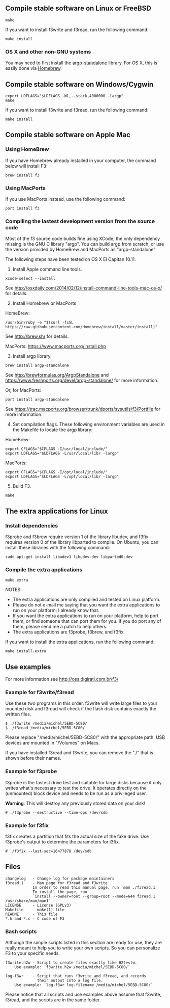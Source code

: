## Compile stable software on Linux or FreeBSD

```
make
```
If you want to install f3write and f3read, run the following command:

```
make install
```

### OS X and other non-GNU systems

You may need to first install the
[argp-standalone](https://www.lysator.liu.se/~nisse/misc/) library. For OS X,
this is easily done via [Homebrew](http://brew.sh/).

## Compile stable software on Windows/Cygwin

```
export LDFLAGS="$LDFLAGS -Wl,--stack,4000000 -largp"
make
```
If you want to install f3write and f3read, run the following command:

```
make install
```


## Compile stable software on Apple Mac

### Using HomeBrew
If you have Homebrew already installed in your computer,
the command below will install F3:
```
brew install f3
```

### Using MacPorts
If you use MacPorts instead, use the following command:
```
port install f3
```


### Compiling the lastest development version from the source code

Most of the f3 source code builds fine using XCode, the only dependency missing
is the GNU C library "argp". You can build argp from scratch, or use the version
provided by HomeBrew and MacPorts as "argp-standalone"

The following steps have been tested on OS X El Capitan 10.11.

1) Install Apple command line tools.
```
xcode-select --install
```

See http://osxdaily.com/2014/02/12/install-command-line-tools-mac-os-x/
for details.

2) Install Homebrew or MacPorts

HomeBrew:
```
/usr/bin/ruby -e "$(curl -fsSL https://raw.githubusercontent.com/Homebrew/install/master/install)"
```
See http://brew.sh/ for details.

MacPorts: https://www.macports.org/install.php


3) Install argp library.
```
brew install argp-standalone
```
See http://brewformulas.org/ArgpStandalone and
https://www.freshports.org/devel/argp-standalone/ for more information.

Or, for MacPorts:
```
port install argp-standalone
```
See https://trac.macports.org/browser/trunk/dports/sysutils/f3/Portfile for more information.

4) Set compilation flags.
These following environment variables are used in the Makefile to locate
the argp library:

HomeBrew:
```
export CFLAGS="$CFLAGS -I/usr/local/include/"
export LDFLAGS="$LDFLAGS -L/usr/local/lib/ -largp"
```
MacPorts:
```
export CFLAGS="$CFLAGS -I/opt/local/include/"
export LDFLAGS="$LDFLAGS -L/opt/local/lib/ -largp"
```

5) Build F3.
```
make
```


## The extra applications for Linux

### Install dependencies

f3probe and f3brew require version 1 of the library libudev, and
f3fix requires version 0 of the library libparted to compile.
On Ubuntu, you can install these libraries with the following command:
```
sudo apt-get install libudev1 libudev-dev libparted0-dev
```

### Compile the extra applications

```
make extra
```

NOTES:
   - The extra applications are only compiled and tested on Linux platform.
   - Please do not e-mail me saying that you want the extra applications
     to run on your platform; I already know that.
   - If you want the extra applications to run on your platform,
     help to port them, or find someone that can port them for you.
     If you do port any of them, please send me a patch to help others.
   - The extra applications are f3probe, f3brew, and f3fix.

If you want to install the extra applications, run the following command:

```
make install-extra
```


## Use examples
For more information see http://oss.digirati.com.br/f3/

### Example for f3write/f3read

Use these two programs in this order. f3write will write large files to your mounted disk and f3read will check if the flash disk contains exactly the written files.

```
$ ./f3write /media/michel/5EBD-5C80/
$ ./f3read /media/michel/5EBD-5C80/
```

Please replace "/media/michel/5EBD-5C80/" with the appropriate path.
USB devices are mounted in "/Volumes" on Macs.

If you have installed f3read and f3write, you can remove the "./"
that is shown before their names.

### Example for f3probe
f3probe is the fastest drive test and suitable for large disks because it only writes what's necessary to test the drive. It operates directly on the (unmounted) block device and needs to be run as a privileged user.

**Warning**: This will destroy any previously stored data on your disk!

```
# ./f3probe --destructive --time-ops /dev/sdb
```

### Example for f3fix
f3fix creates a partition that fits the actual size of the fake drive. Use f3probe's output to determine the parameters for i3fix.
```
# ./f3fix --last-sec=16477878 /dev/sdb
```

## Files

    changelog   - Change log for package maintainers
    f3read.1    - Man page for f3read and f3write
                In order to read this manual page, run `man ./f3read.1`
                To install the page, run
                `install --owner=root --group=root --mode=644 f3read.1 /usr/share/man/man1`
    LICENSE     - License (GPLv3)
    Makefile    - make(1) file
    README      - This file
    *.h and *.c - C code of F3

### Bash scripts

Although the simple scripts listed in this section are ready for use,
they are really meant to help you to write your own scripts.
So you can personalize F3 to your specific needs.

    f3write.h2w - Script to create files exactly like H2testw.
        Use example: `f3write.h2w /media/michel/5EBD-5C80/`

    log-f3wr    - Script that runs f3write and f3read, and records
                  their output into a log file.
        Use example: `log-f3wr log-filename /media/michel/5EBD-5C80/`

Please notice that all scripts and use examples above assume that
f3write, f3read, and the scripts are in the same folder.
